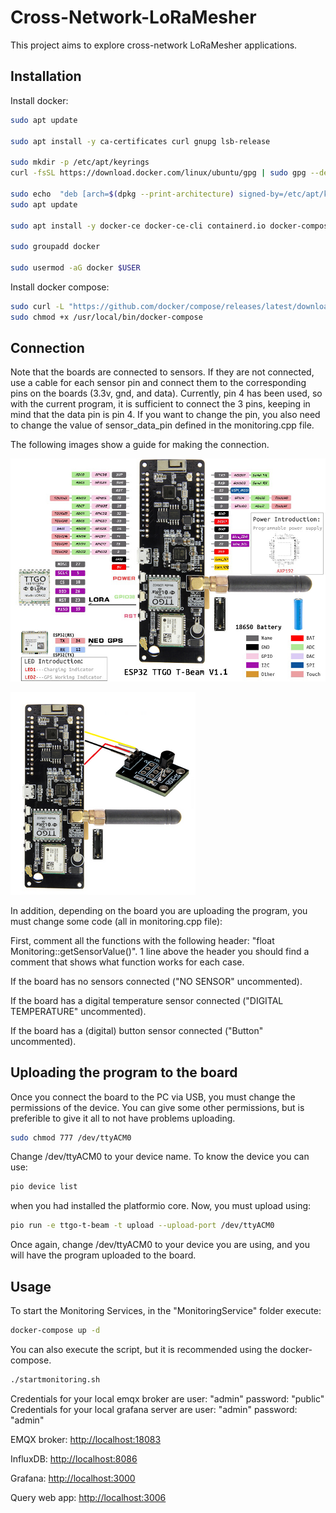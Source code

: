 # Cross-Network-LoRaMesher

This project aims to explore cross-network LoRaMesher applications.

## Installation

Install docker:

```bash
sudo apt update

sudo apt install -y ca-certificates curl gnupg lsb-release

sudo mkdir -p /etc/apt/keyrings
curl -fsSL https://download.docker.com/linux/ubuntu/gpg | sudo gpg --dearmor -o /etc/apt/keyrings/docker.gpg

sudo echo  "deb [arch=$(dpkg --print-architecture) signed-by=/etc/apt/keyrings/docker.gpg] https://download.docker.com/linux/ubuntu  $(lsb_release -cs) stable" | sudo tee /etc/apt/sources.list.d/docker.list > /dev/null
sudo apt update

sudo apt install -y docker-ce docker-ce-cli containerd.io docker-compose-plugin

sudo groupadd docker

sudo usermod -aG docker $USER
```

Install docker compose:

```bash
sudo curl -L "https://github.com/docker/compose/releases/latest/download/docker-compose-$(uname -s)-$(uname -m)" -o /usr/local/bin/docker-compose
sudo chmod +x /usr/local/bin/docker-compose
```

## Connection


Note that the boards are connected to sensors. If they are not connected, use a cable for each sensor pin and connect them to the corresponding pins on the boards (3.3v, gnd, and data). Currently, pin 4 has been used, so with the current program, it is sufficient to connect the 3 pins, keeping in mind that the data pin is pin 4. 
If you want to change the pin, you also need to change the value of sensor_data_pin defined in the monitoring.cpp file. 

The following images show a guide for making the connection.

![Connection Guide](connection_guide.png)

![Connection Guide](connection_guide_2.png)

In addition, depending on the board you are uploading the program, you must change some code (all in monitoring.cpp file):

First, comment all the functions with the following header: "float Monitoring::getSensorValue()". 1 line above the header you should find a comment that shows what function works for each case.

If the board has no sensors connected ("NO SENSOR" uncommented).

If the board has a digital temperature sensor connected ("DIGITAL TEMPERATURE" uncommented).

If the board has a (digital) button sensor connected ("Button" uncommented).

## Uploading the program to the board


Once you connect the board to the PC via USB, you must change the permissions of the device. You can give some other permissions, but is preferible to give it all to not have problems uploading.

```bash
sudo chmod 777 /dev/ttyACM0
```

Change /dev/ttyACM0 to your device name. To know the device you can use:

```bash
pio device list
```

when you had installed the platformio core. Now, you must upload using:

```bash
pio run -e ttgo-t-beam -t upload --upload-port /dev/ttyACM0
```
Once again, change /dev/ttyACM0 to your device you are using, and you will have the program uploaded to the board.


## Usage


To start the Monitoring Services, in the "MonitoringService" folder execute:

```bash
docker-compose up -d
```

You can also execute the script, but it is recommended using the docker-compose.

```bash
./startmonitoring.sh
```

Credentials for your local emqx broker are user: "admin" password: "public"
Credentials for your local grafana server are user: "admin" password: "admin"

EMQX broker: [http://localhost:18083](http://localhost:18083)

InfluxDB: [http://localhost:8086](http://localhost:8086)

Grafana: [http://localhost:3000](http://localhost:3000)

Query web app: [http://localhost:3006](http://localhost:3006)
